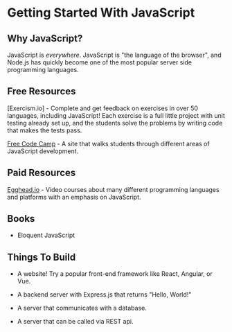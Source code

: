 # Getting Started With JavaScript

## Why JavaScript?
JavaScript is _everywhere_. JavaScript is "the language of the browser", and Node.js has quickly become one of the most popular server side programming languages.


## Free Resources
[Exercism.io] - Complete and get feedback on exercises in over 50 languages, including JavaScript! Each exercise is a full little project with unit testing already set up, and the students solve the problems by writing code that makes the tests pass.

[Free Code Camp](freecodecamp.com) - A site that walks students through different areas of JavaScript development. 


## Paid Resources

[Egghead.io](https://egghead.io/) - Video courses about many different programming languages and platforms with an emphasis on JavaScript.


## Books
- Eloquent JavaScript

## Things To Build

- A website! Try a popular front-end framework like React, Angular, or Vue.

- A backend server with Express.js that returns "Hello, World!"

- A server that communicates with a database.

- A server that can be called via REST api.